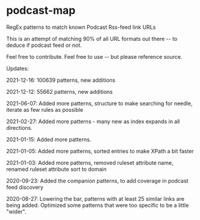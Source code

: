 
# podcast-map
RegEx patterns to match known Podcast Rss-feed link URLs

This is an attempt of matching 90% of all URL formats out there -- to deduce if podcast feed or not.

Feel free to contribute. Feel free to use -- but please reference source.




Updates:

  2021-12-16: 100639 patterns, new additions

  2021-12-12: 55662 patterns, new additions

  2021-06-07: Added more patterns, structure to make searching for needle, iterate as few rules as possible

  2021-02-27: Added more patterns - many new as index expands in all directions.

  2021-01-15: Added more patterns.

  2021-01-05: Added more patterns, sorted entries to make XPath a bit faster

  2021-01-03: Added more patterns, removed ruleset attribute name, renamed ruleset attribute sort to domain

  2020-09-23: Added the companion patterns, to add coverage in podcast feed discovery

  2020-08-27: Lowering the bar, patterns with at least 25 similar links are being added. Optimized some patterns that were too specific to be a little "wider".
